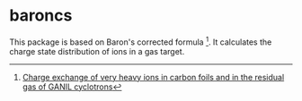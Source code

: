 # baroncs
This package is based on Baron's corrected formula [^1]. It calculates the charge state distribution of ions in a gas target. 





[^1]: [Charge exchange of very heavy ions in carbon foils and in the residual gas of GANIL cyclotrons](https://www.sciencedirect.com/science/article/pii/016890029390622O)